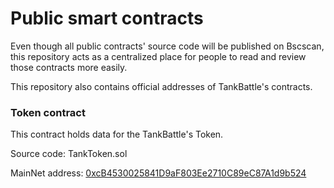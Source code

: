 # Public smart contracts
Even though all public contracts' source code will be published on Bscscan, this repository acts as a centralized place for people to read and review those contracts more easily.

This repository also contains official addresses of TankBattle's contracts.

### Token contract
This contract holds data for the TankBattle's Token.

Source code: TankToken.sol

MainNet address: [0xcB4530025841D9aF803Ee2710C89eC87A1d9b524](https://bscscan.com/token/0xcB4530025841D9aF803Ee2710C89eC87A1d9b524)
